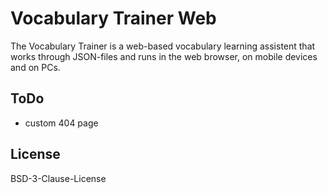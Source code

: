 # Vocabulary Trainer Web

The Vocabulary Trainer is a web-based vocabulary learning assistent that works through JSON-files
and runs in the web browser, on mobile devices and on PCs.

## ToDo

- custom 404 page

## License

BSD-3-Clause-License

